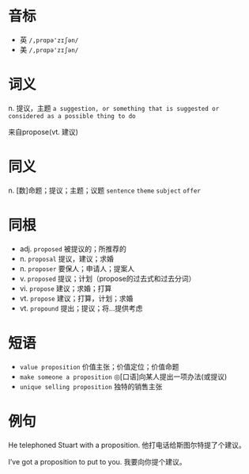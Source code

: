 # 音标

- 英 `/,prɑpə'zɪʃən/`
- 美 `/,prɑpə'zɪʃən/`

# 词义

n. 提议，主题
`a suggestion, or something that is suggested or considered as a possible thing to do`



来自propose(vt. 建议)

# 同义

n. [数]命题；提议；主题；议题
`sentence` `theme` `subject` `offer`

# 同根

- adj. `proposed` 被提议的；所推荐的
- n. `proposal` 提议，建议；求婚
- n. `proposer` 要保人；申请人；提案人
- v. `proposed` 提议；计划（propose的过去式和过去分词）
- vi. `propose` 建议；求婚；打算
- vt. `propose` 建议；打算，计划；求婚
- vt. `propound` 提出；提议；将…提供考虑

# 短语

- `value proposition` 价值主张；价值定位；价值命题
- `make someone a proposition` ◎[口语]向某人提出一项办法(或提议)
- `unique selling proposition` 独特的销售主张

# 例句

He telephoned Stuart with a proposition.
他打电话给斯图尔特提了个建议。

I’ve got a proposition to put to you.
我要向你提个建议。


